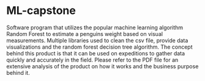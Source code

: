 # ML-capstone
Software program that utilizes the popular machine learning algorithm Random Forest to estimate a penguins weight based on visual measurements.  Multiple libraries used to clean the csv file, provide data visualizations and the random forest decision tree algorithm.  The concept behind this product is that it can be used on expeditions to gather data quickly and accurately in the field.  Please refer to the PDF file for an extensive analysis of the product on how it works and the business purpose behind it.  

